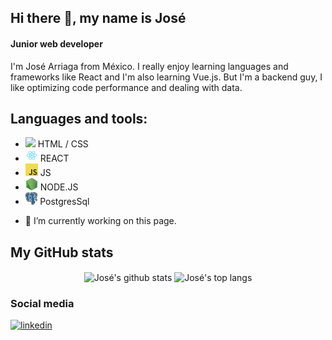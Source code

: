 ## Hi there 👋, my name is José
#### Junior web developer


I'm José Arriaga from México. I really enjoy learning languages and frameworks like React and I'm also learning Vue.js. But I'm a backend guy, I like optimizing code performance and dealing with data.

## Languages and tools: 

  * <code><img height="20" src="https://upload.wikimedia.org/wikipedia/commons/thumb/1/10/CSS3_and_HTML5_logos_and_wordmarks.svg/791px-CSS3_and_HTML5_logos_and_wordmarks.svg.png"></code> HTML / CSS 
  * <code><img height="20" src="https://raw.githubusercontent.com/github/explore/80688e429a7d4ef2fca1e82350fe8e3517d3494d/topics/react/react.png"></code> REACT
  * <code><img height="20" src="https://raw.githubusercontent.com/github/explore/80688e429a7d4ef2fca1e82350fe8e3517d3494d/topics/javascript/javascript.png"></code> JS 
  * <code><img height="20" src="https://raw.githubusercontent.com/github/explore/80688e429a7d4ef2fca1e82350fe8e3517d3494d/topics/nodejs/nodejs.png"></code> NODE.JS
  * <code><img height="20" src= "https://raw.githubusercontent.com/Jose-cod7/Jose-cod7/main/postgressql.svg"></code> PostgresSql

- 🔭 I’m currently working on this page. 
 
 






## My GitHub stats

<p align='center'>
  <img align="center" src="https://github-readme-stats.vercel.app/api?username=Jose-cod7&bg_color=071A2C&icon_color=4194FD&show_icons=true&count_private=true&theme=tokyonight&line_height=27&text_color=FFFFFF" alt="José's github stats"/>

  <img align="center" src="https://github-readme-stats.vercel.app/api/top-langs/?username=Jose-cod7&bg_color=071A2C&text_color=FFFFFF" alt="José's top langs"/>
</p>

### Social media

[<img src='https://cdn.jsdelivr.net/npm/simple-icons@3.0.1/icons/linkedin.svg'  alt='linkedin' height='40'>](https://www.linkedin.com/in/jose-arriaga-mendez-27970386/) 

<!--
Here are some ideas to get you started:

- 🔭 I’m currently working on ...
- 🌱 I’m currently learning ...
- 👯 I’m looking to collaborate on ...
- 🤔 I’m looking for help with ...
- 💬 Ask me about ...
- 📫 How to reach me: ...
- 😄 Pronouns: ...
- ⚡ Fun fact: ...
-->
